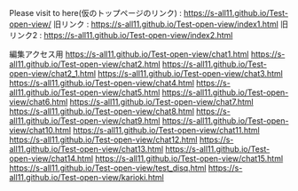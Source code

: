 Please visit to here(仮のトップページのリンク) : https://s-all11.github.io/Test-open-view/
旧リンク : https://s-all11.github.io/Test-open-view/index1.html
旧リンク2 : https://s-all11.github.io/Test-open-view/index2.html

編集アクセス用
https://s-all11.github.io/Test-open-view/chat1.html
https://s-all11.github.io/Test-open-view/chat2.html
https://s-all11.github.io/Test-open-view/chat2_1.html
https://s-all11.github.io/Test-open-view/chat3.html
https://s-all11.github.io/Test-open-view/chat4.html
https://s-all11.github.io/Test-open-view/chat5.html
https://s-all11.github.io/Test-open-view/chat6.html
https://s-all11.github.io/Test-open-view/chat7.html
https://s-all11.github.io/Test-open-view/chat8.html
https://s-all11.github.io/Test-open-view/chat9.html
https://s-all11.github.io/Test-open-view/chat10.html
https://s-all11.github.io/Test-open-view/chat11.html
https://s-all11.github.io/Test-open-view/chat12.html
https://s-all11.github.io/Test-open-view/chat13.html
https://s-all11.github.io/Test-open-view/chat14.html
https://s-all11.github.io/Test-open-view/chat15.html
https://s-all11.github.io/Test-open-view/test_disq.html
https://s-all11.github.io/Test-open-view/karioki.html
